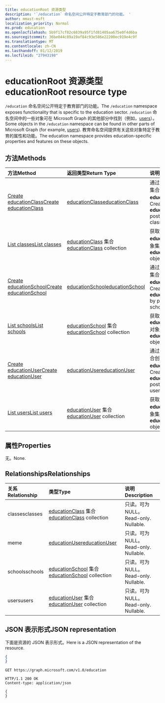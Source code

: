 ```yaml
---
title: educationRoot 资源类型
description: '`/education` 命名空间公开特定于教育部门的功能。 '
author: mmast-msft
localization_priority: Normal
ms.prod: education
ms.openlocfilehash: 5b9f17cf82c6839a95f1fd81405aa675e0f4d6ba
ms.sourcegitcommit: 36be044c89a19af84c93e586e22200ec919e4c9f
ms.translationtype: MT
ms.contentlocale: zh-CN
ms.lasthandoff: 01/12/2019
ms.locfileid: "27943198"
---
```

# <a name="educationroot-resource-type"></a><span data-ttu-id="e295e-103">educationRoot 资源类型</span><span class="sxs-lookup"><span data-stu-id="e295e-103">educationRoot resource type</span></span>

<span data-ttu-id="e295e-104">`/education` 命名空间公开特定于教育部门的功能。</span><span class="sxs-lookup"><span data-stu-id="e295e-104">The `/education` namespace exposes functionality that is specific to the education sector.</span></span> <span data-ttu-id="e295e-105">`/education` 命名空间中的一些对象可在 Microsoft Graph 的其他部分中找到（例如，[users](user.md)）。</span><span class="sxs-lookup"><span data-stu-id="e295e-105">Some objects in the `/education` namespace can be found in other parts of Microsoft Graph (for example, [users](user.md)).</span></span> <span data-ttu-id="e295e-106">教育命名空间提供有关这些对象特定于教育的属性和功能。</span><span class="sxs-lookup"><span data-stu-id="e295e-106">The education namespace provides education-specific properties and features on these objects.</span></span>

## <a name="methods"></a><span data-ttu-id="e295e-107">方法</span><span class="sxs-lookup"><span data-stu-id="e295e-107">Methods</span></span>

| <span data-ttu-id="e295e-108">方法</span><span class="sxs-lookup"><span data-stu-id="e295e-108">Method</span></span>           | <span data-ttu-id="e295e-109">返回类型</span><span class="sxs-lookup"><span data-stu-id="e295e-109">Return Type</span></span>    |<span data-ttu-id="e295e-110">说明</span><span class="sxs-lookup"><span data-stu-id="e295e-110">Description</span></span>|
|:---------------|:--------|:----------|
|[<span data-ttu-id="e295e-111">Create educationClass</span><span class="sxs-lookup"><span data-stu-id="e295e-111">Create educationClass</span></span>](../api/educationroot-post-classes.md) |[<span data-ttu-id="e295e-112">educationClass</span><span class="sxs-lookup"><span data-stu-id="e295e-112">educationClass</span></span>](educationclass.md)| <span data-ttu-id="e295e-113">通过发布到 classes 集合创建新的 **educationClass**。</span><span class="sxs-lookup"><span data-stu-id="e295e-113">Create a new **educationClass** by posting to the classes collection.</span></span>|
|[<span data-ttu-id="e295e-114">List classes</span><span class="sxs-lookup"><span data-stu-id="e295e-114">List classes</span></span>](../api/educationroot-list-classes.md) |<span data-ttu-id="e295e-115">[educationClass](educationclass.md) 集合</span><span class="sxs-lookup"><span data-stu-id="e295e-115">[educationClass](educationclass.md) collection</span></span>| <span data-ttu-id="e295e-116">获取 **educationClass** 对象集合。</span><span class="sxs-lookup"><span data-stu-id="e295e-116">Get an **educationClass** object collection.</span></span>|
|[<span data-ttu-id="e295e-117">Create educationSchool</span><span class="sxs-lookup"><span data-stu-id="e295e-117">Create educationSchool</span></span>](../api/educationroot-post-schools.md) |[<span data-ttu-id="e295e-118">educationSchool</span><span class="sxs-lookup"><span data-stu-id="e295e-118">educationSchool</span></span>](educationschool.md)| <span data-ttu-id="e295e-119">通过发布到 schools 集合创建新的 **educationSchool**。</span><span class="sxs-lookup"><span data-stu-id="e295e-119">Create a new **educationSchool** by posting to the schools collection.</span></span>|
|[<span data-ttu-id="e295e-120">List schools</span><span class="sxs-lookup"><span data-stu-id="e295e-120">List schools</span></span>](../api/educationroot-list-schools.md) |<span data-ttu-id="e295e-121">[educationSchool](educationschool.md) 集合</span><span class="sxs-lookup"><span data-stu-id="e295e-121">[educationSchool](educationschool.md) collection</span></span>| <span data-ttu-id="e295e-122">获取 **educationSchool** 对象集合。</span><span class="sxs-lookup"><span data-stu-id="e295e-122">Get an **educationSchool** object collection.</span></span>|
|[<span data-ttu-id="e295e-123">Create educationUser</span><span class="sxs-lookup"><span data-stu-id="e295e-123">Create educationUser</span></span>](../api/educationroot-post-users.md) |[<span data-ttu-id="e295e-124">educationUser</span><span class="sxs-lookup"><span data-stu-id="e295e-124">educationUser</span></span>](educationuser.md)| <span data-ttu-id="e295e-125">通过发布到 users 集合创建新的 **educationUser**。</span><span class="sxs-lookup"><span data-stu-id="e295e-125">Create a new **educationUser** by posting to the users collection.</span></span>|
|[<span data-ttu-id="e295e-126">List users</span><span class="sxs-lookup"><span data-stu-id="e295e-126">List users</span></span>](../api/educationroot-list-users.md) |<span data-ttu-id="e295e-127">[educationUser](educationuser.md) 集合</span><span class="sxs-lookup"><span data-stu-id="e295e-127">[educationUser](educationuser.md) collection</span></span>| <span data-ttu-id="e295e-128">获取 **educationUser** 对象集合。</span><span class="sxs-lookup"><span data-stu-id="e295e-128">Get an **educationUser** object collection.</span></span>|

## <a name="properties"></a><span data-ttu-id="e295e-129">属性</span><span class="sxs-lookup"><span data-stu-id="e295e-129">Properties</span></span>
<span data-ttu-id="e295e-130">无。</span><span class="sxs-lookup"><span data-stu-id="e295e-130">None.</span></span>

## <a name="relationships"></a><span data-ttu-id="e295e-131">Relationships</span><span class="sxs-lookup"><span data-stu-id="e295e-131">Relationships</span></span>
| <span data-ttu-id="e295e-132">关系</span><span class="sxs-lookup"><span data-stu-id="e295e-132">Relationship</span></span> | <span data-ttu-id="e295e-133">类型</span><span class="sxs-lookup"><span data-stu-id="e295e-133">Type</span></span>   |<span data-ttu-id="e295e-134">说明</span><span class="sxs-lookup"><span data-stu-id="e295e-134">Description</span></span>|
|:---------------|:--------|:----------|
|<span data-ttu-id="e295e-135">classes</span><span class="sxs-lookup"><span data-stu-id="e295e-135">classes</span></span>|<span data-ttu-id="e295e-136">[educationClass](educationclass.md) 集合</span><span class="sxs-lookup"><span data-stu-id="e295e-136">[educationClass](educationclass.md) collection</span></span>| <span data-ttu-id="e295e-p102">只读。可为 NULL。</span><span class="sxs-lookup"><span data-stu-id="e295e-p102">Read-only. Nullable.</span></span>|
|<span data-ttu-id="e295e-139">me</span><span class="sxs-lookup"><span data-stu-id="e295e-139">me</span></span>|[<span data-ttu-id="e295e-140">educationUser</span><span class="sxs-lookup"><span data-stu-id="e295e-140">educationUser</span></span>](educationuser.md)| <span data-ttu-id="e295e-p103">只读。可为 NULL。</span><span class="sxs-lookup"><span data-stu-id="e295e-p103">Read-only. Nullable.</span></span>|
|<span data-ttu-id="e295e-143">schools</span><span class="sxs-lookup"><span data-stu-id="e295e-143">schools</span></span>|<span data-ttu-id="e295e-144">[educationSchool](educationschool.md) 集合</span><span class="sxs-lookup"><span data-stu-id="e295e-144">[educationSchool](educationschool.md) collection</span></span>| <span data-ttu-id="e295e-p104">只读。可为 NULL。</span><span class="sxs-lookup"><span data-stu-id="e295e-p104">Read-only. Nullable.</span></span>|
|<span data-ttu-id="e295e-147">users</span><span class="sxs-lookup"><span data-stu-id="e295e-147">users</span></span>|<span data-ttu-id="e295e-148">[educationUser](educationuser.md) 集合</span><span class="sxs-lookup"><span data-stu-id="e295e-148">[educationUser](educationuser.md) collection</span></span>| <span data-ttu-id="e295e-p105">只读。可为 NULL。</span><span class="sxs-lookup"><span data-stu-id="e295e-p105">Read-only. Nullable.</span></span>|

## <a name="json-representation"></a><span data-ttu-id="e295e-151">JSON 表示形式</span><span class="sxs-lookup"><span data-stu-id="e295e-151">JSON representation</span></span>
<span data-ttu-id="e295e-152">下面是资源的 JSON 表示形式。</span><span class="sxs-lookup"><span data-stu-id="e295e-152">Here is a JSON representation of the resource.</span></span>

<!--{
  "blockType": "resource",
  "optionalProperties": [],
  "baseType": "microsoft.graph.entity",
  "@odata.type": "microsoft.graph.educationRoot"
}-->

```json
{
}
```

<!-- {
  "blockType": "request",
  "name": "get_education"
}-->
```http
GET https://graph.microsoft.com/v1.0/education
```

<!-- {
  "blockType": "response",
  "truncated": true,
  "@odata.type": "microsoft.graph.educationRoot"
} -->
```http
HTTP/1.1 200 OK
Content-type: application/json

{
}
```

<!-- uuid: 8fcb5dbc-d5aa-4681-8e31-b001d5168d79
2015-10-25 14:57:30 UTC -->
<!-- {
  "type": "#page.annotation",
  "description": "educationRoot resource",
  "keywords": "",
  "section": "documentation",
  "tocPath": ""
}-->
